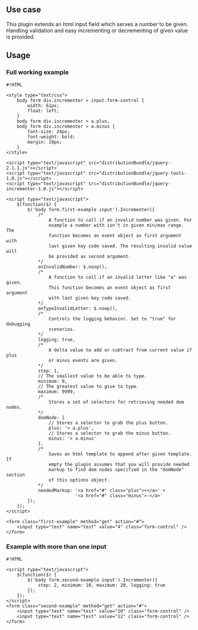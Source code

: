 <!-- !/usr/bin/env markdown
-*- coding: utf-8 -*- -->

<!-- region header

Copyright Torben Sickert 16.12.2012

License
-------

This library written by Torben Sickert stand under a creative commons naming
3.0 unported license. see http://creativecommons.org/licenses/by/3.0/deed.de

endregion -->

<!--|deDE:Einsatz-->
<!--|frFR:Utilisier-->
Use case
--------

This plugin extends an html input field which serves a number to be given.
Handling validation and easy incrementing or decrementing of given value is
provided.
<!--deDE:
    Diese Plugin erweitert an html input Formularfeld, dass eine Anzahl
    erwartet. Dieses Plugin übernimmt Validierung und einfaches Inkrementieren
    und Dekrementieren des Eingabefeldes.
-->
<!--frFR:
    Ce plugin étend le champ de formulaire de saisie html qu'un certain nombre
    attendu. Ce plugin reprend validation et incrémente simplement et diminuer
    le champ de saisie.
-->

<!--|deDE:Verwendung-->
<!--|frFR:Demande-->
Usage
-----

### Full working example

<!--showExample-->

    #!HTML

    <style type="text/css">
        body form div.incrementer > input.form-control {
            width: 61px;
            float: left;
        }
        body form div.incrementer > a.plus,
        body form div.incrementer > a.minus {
            font-size: 24px;
            font-weight: bold;
            margin: 10px;
        }
    </style>

    <script type="text/javascript" src="distributionBundle/jquery-2.1.1.js"></script>
    <script type="text/javascript" src="distributionBundle/jquery-tools-1.0.js"></script>
    <script type="text/javascript" src="distributionBundle/jquery-incrementer-1.0.js"></script>

    <script type="text/javascript">
        $(function($) {
            $('body form.first-example input').Incrementer({
                /*
                    A function to call if an invalid number was given. For
                    example a number with isn't in given min/max range. The
                    function becomes an event object as first argument with
                    last given key code saved. The resulting invalid value will
                    be provided as second argument.
                */
                onInvalidNumber: $.noop(),
                /*
                    A function to call if an invalid letter like "a" was given.
                    This function becomes an event object as first argument
                    with last given key code saved.
                */
                onTypeInvalidLetter: $.noop(),
                /*
                    Controls the logging behavior. Set to "true" for debugging
                    scenarios.
                */
                logging: true,
                /*
                    A delta value to add or subtract from current value if plus
                    or minus events are given.
                */
                step: 1,
                // The smallest value to be able to type.
                minimum: 0,
                // The greatest value to give to type.
                maximum: 9999,
                /*
                    Stores a set of selectors for retrieving needed dom nodes.
                */
                domNode: {
                    // Stores a selector to grab the plus button.
                    plus: '> a.plus',
                    // Stores a selector to grab the minus button.
                    minus: '> a.minus'
                },
                /*
                    Saves an html template to append after given template. If
                    empty the plugin assumes that you will provide needed
                    markup to find dom nodes specified in the "domNode" section
                    of this options object.
                */
                neededMarkup: '<a href="#" class="plus">+</a>' +
                              '<a href="#" class="minus">-</a>'
            });
        });
    </script>

    <form class="first-example" method="get" action="#">
        <input type="text" name="test" value="4" class="form-control" />
    </form>

### Example with more than one input

<!--showExample-->

    #!HTML

    <script type="text/javascript">
        $(function($) {
            $('body form.second-example input').Incrementer({
                step: 2, minimum: 10, maximum: 20, logging: true
            });
        });
    </script>
    <form class="second-example" method="get" action="#">
        <input type="text" name="test" value="10" class="form-control" />
        <input type="text" name="test" value="12" class="form-control" />
    </form>

<!-- region modline

vim: set tabstop=4 shiftwidth=4 expandtab:
vim: foldmethod=marker foldmarker=region,endregion:

endregion -->
